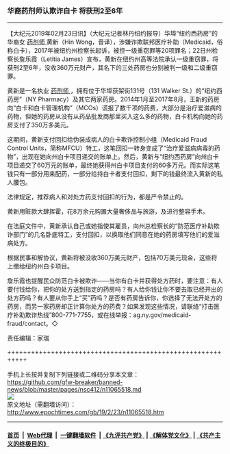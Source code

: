 ### 华裔药剂师认欺诈白卡 将获刑2至6年
------------------------

<p>
 【大纪元2019年02月23日讯】（大纪元记者林丹纽约报导）华埠“纽约西药房”的华裔女
 <a href="http://www.epochtimes.com/gb/tag/%E8%8D%AF%E5%89%82%E5%B8%88.html">
  药剂师
 </a>
 黄新（Hin Wong，音译），涉嫌诈欺联邦医疗补助（Medicaid，俗称白卡），2017年被纽约州检察长起诉，被控一级重窃罪等20项罪名；22日州检察长詹乐霞（Letitia James）宣布，黄新在纽约州高等法院承认一级重窃罪，将获刑2至6年，没收360万元财产，其名下的三处药房也分别被判一级和二级重窃罪。
</p>
<p>
 黄新是一名执业
 <a href="http://www.epochtimes.com/gb/tag/%E8%8D%AF%E5%89%82%E5%B8%88.html">
  药剂师
 </a>
 ，拥有位于华埠获架街131号（131 Walker St.）的“纽约西药房”（NY Pharmacy）及其它两家药房。2014年1月至2017年8月，王新的药房向“白卡和白卡管理机构”（MCOs）谎报了数千项的药费，大部分是治疗爱滋病的药物，但她的药房从没有从药品批发商那里买入这么多的药物，白卡机构向她的药房支付了350万多美元。
</p>
<p>
 这期间，黄新支付回扣给伪装成病人的白卡欺诈控制小组（Medicaid Fraud Control Units，简称MFCU）特工，这笔回扣一转身变成了“治疗爱滋病病毒的药物”，出现在她向州白卡项目递交的账单上。然后，黄新与“纽约西药房”向州白卡项目递交了60万元的账单，最终她获得州白卡项目支付的60多万元。而实际这笔钱只有一部分用来配药，一部分给持白卡者支付回扣，剩下的钱最终流入黄新的私人腰包。
</p>
<p>
 法律规定，推荐病人和对处方药支付回扣的行为，都是严令禁止的。
</p>
<p>
 黄新用赃款大肆挥霍，花8万余元购置大量奢侈品与旅游，及进行整容手术。
</p>
<p>
 在法庭文件中，黄新承认自己或她指使其雇员，向州总检察长的“防范医疗补助欺诈部门”的几名卧底特工，支付回扣，以换取他们同意在她的药房填写他们的爱滋病处方。
</p>
<p>
 根据民事和解协议，黄新将被没收360万美元财产，包括70万美元现金，这些将上缴给纽约州白卡项目。
</p>
<p>
 詹乐霞也提醒民众防范白卡被欺诈——当你有白卡并获得处方药时，要注意：有人要付钱给你，把你的处方送到指定的药房吗？有人给你钱让你不要去取已经开出的处方药吗？有人要从你手上“买”药吗？是否有药房告诉你，你选择了无法开处方的药房，而另一家药房却正计算你处方的药费？如果发现这些情况，请联络“打击医疗补助欺诈热线”800-771-7755，或在线举报：ag.ny.gov/medicaid-fraud/contact。◇
</p>
<p>
 责任编辑：家瑞
</p>

+++++++++++++++++++++++++++++++++++++++++++++++++++++++++++<br/><br/>
手机上长按并复制下列链接或二维码分享本文章：<br/>
https://github.com/gfw-breaker/banned-news/blob/master/pages/nsc412/n11065518.md <br/>
<a href='https://github.com/gfw-breaker/banned-news/blob/master/pages/nsc412/n11065518.md'><img src='https://github.com/gfw-breaker/banned-news/blob/master/pages/nsc412/n11065518.md.png'/></a> <br/>
原文地址（需翻墙访问）：http://www.epochtimes.com/gb/19/2/23/n11065518.htm


------------------------
#### [首页](https://github.com/gfw-breaker/banned-news/blob/master/README.md) &nbsp;|&nbsp; [Web代理](https://github.com/labour-camp/helloworld) &nbsp;|&nbsp; [一键翻墙软件](https://github.com/gfw-breaker/nogfw/blob/master/README.md) &nbsp;| [《九评共产党》](https://github.com/gfw-breaker/9ping.md/blob/master/README.md#九评之一评共产党是什么) | [《解体党文化》](https://github.com/gfw-breaker/jtdwh.md/blob/master/README.md) | [《共产主义的终极目的》](https://github.com/gfw-breaker/gczydzjmd.md/blob/master/README.md)


